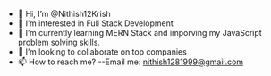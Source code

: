 - 👋 Hi, I’m @Nithish12Krish
- 👀 I’m interested in Full Stack Development
- 🌱 I’m currently learning MERN Stack and imporving my JavaScript problem solving skills.
- 💞️ I’m looking to collaborate on top companies
- 📫 How to reach me? --Email me: nithish1281999@gmail.com

<!---
Nithish12Krish/Nithish12Krish is a ✨ special ✨ repository because its `README.md` (this file) appears on your GitHub profile.
You can click the Preview link to take a look at your changes.
--->
